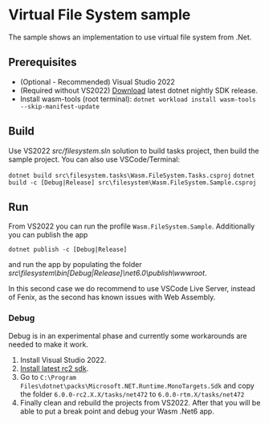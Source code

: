 # Virtual File System sample

The sample shows an implementation to use virtual file system from .Net.

## Prerequisites

- (Optional - Recommended) Visual Studio 2022
- (Required without VS2022) [Download](https://github.com/dotnet/installer#installers-and-binaries) latest dotnet nightly SDK release.
- Install wasm-tools (root terminal): `dotnet workload install wasm-tools --skip-manifest-update`

## Build

Use VS2022 _src/filesystem.sln_ solution to build tasks project, then build the sample project. You can also use VSCode/Terminal:

`dotnet build src\filesystem.tasks\Wasm.FileSystem.Tasks.csproj`
`dotnet build -c [Debug|Release] src\filesystem\Wasm.FileSystem.Sample.csproj`

## Run

From VS2022 you can run the profile `Wasm.FileSystem.Sample`. Additionally you can publish the app

`dotnet publish -c [Debug|Release]`

and run the app by populating the folder _src\filesystem\bin\[Debug|Release]\net6.0\publish\wwwroot_.

In this second case we do recommend to use VSCode Live Server, instead of Fenix, as the second has known issues with Web Assembly.

### Debug

Debug is in an experimental phase and currently some workarounds are needed to make it work.

1. Install Visual Studio 2022.
1. [Install latest rc2 sdk](https://aka.ms/dotnet/6.0.1XX-rc2/daily/dotnet-sdk-win-x64.exe).
1. Go to `C:\Program Files\dotnet\packs\Microsoft.NET.Runtime.MonoTargets.Sdk` and copy the folder `6.0.0-rc2.X.X/tasks/net472` to `6.0.0-rtm.X/tasks/net472`
1. Finally clean and rebuild the projects from VS2022. After that you will be able to put a break point and debug your Wasm .Net6 app.

